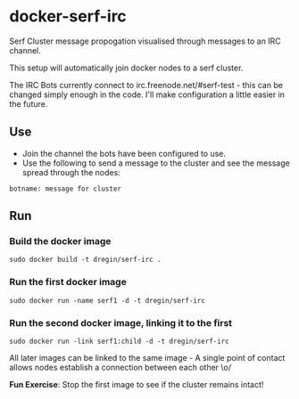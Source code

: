 docker-serf-irc
===================

Serf Cluster message propogation visualised through messages to an IRC channel.

This setup will automatically join docker nodes to a serf cluster.

The IRC Bots currently connect to irc.freenode.net/#serf-test - this can be changed simply enough in the code. I'll make configuration a little easier in the future.

## Use
- Join the channel the bots have been configured to use.
- Use the following to send a message to the cluster and see the message spread through the nodes:

`botname: message for cluster`

## Run
### Build the docker image
`sudo docker build -t dregin/serf-irc .`

### Run the first docker image
`sudo docker run -name serf1 -d -t dregin/serf-irc`

### Run the second docker image, linking it to the first
`sudo docker run -link serf1:child -d -t dregin/serf-irc`

All later images can be linked to the same image - A single point of contact allows nodes establish a connection between each other \o/

**Fun Exercise**: Stop the first image to see if the cluster remains intact!
